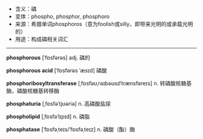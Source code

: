 - <span class="definition">含义：磷</span>
- <span class="definition">变体：phospho, phosphor, phosphoro</span>
- <span class="definition">来源：希腊单词phosphoros（意为foolish或silly，即带来光明的或承载光明的）</span>
- <span class="definition">用途：构成磷相关词汇</span>

---

<span class="vocabulary">**phosphorous**</span> [ˈfɒsfərəs] adj. 磷的

<span class="vocabulary">**phosphorous acid**</span> [ˈfɒsfərəs ˈæsɪd] 磷酸

<span class="vocabulary">**phosphoribosyltransferase**</span> [ˌfɒsfəʊˌraɪbəʊsɪlˈtrænsfəreɪs] n. 转磷酸核糖基酶，磷酸核糖基转移酶

<span class="vocabulary">**phosphaturia**</span> [ˌfɒsfəˈtjʊəriə] n. 高磷酸盐尿

<span class="vocabulary">**phospholipid**</span> [ˌfɒsfəˈlɪpɪd] n. 磷脂

<span class="vocabulary">**phosphatase**</span> [ˈfɒsfəˌteɪs/ˈfɒsfəˌteɪz] n. 磷酸（酯）酶 
